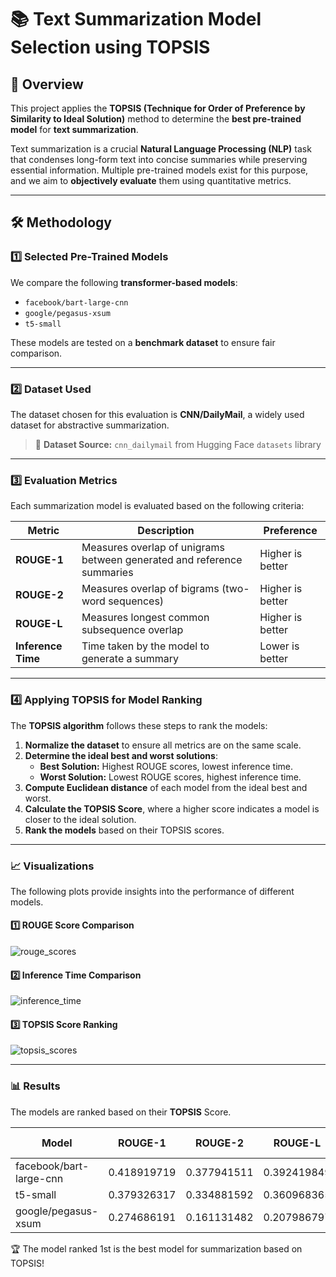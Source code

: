 # 📚 Text Summarization Model Selection using TOPSIS

## 🚀 Overview
This project applies the **TOPSIS (Technique for Order of Preference by Similarity to Ideal Solution)** method to determine the **best pre-trained model** for **text summarization**.

Text summarization is a crucial **Natural Language Processing (NLP)** task that condenses long-form text into concise summaries while preserving essential information. Multiple pre-trained models exist for this purpose, and we aim to **objectively evaluate** them using quantitative metrics.

---

## 🛠 Methodology

### 1️⃣ Selected Pre-Trained Models
We compare the following **transformer-based models**:
- `facebook/bart-large-cnn`
- `google/pegasus-xsum`
- `t5-small`

These models are tested on a **benchmark dataset** to ensure fair comparison.

---

### 2️⃣ Dataset Used
The dataset chosen for this evaluation is **CNN/DailyMail**, a widely used dataset for abstractive summarization.

> 📌 **Dataset Source:** `cnn_dailymail` from Hugging Face `datasets` library

---

### 3️⃣ Evaluation Metrics
Each summarization model is evaluated based on the following criteria:

| **Metric**         | **Description**                                      | **Preference** |
|-------------------|------------------------------------------------|-------------|
| **ROUGE-1**       | Measures overlap of unigrams between generated and reference summaries | Higher is better |
| **ROUGE-2**       | Measures overlap of bigrams (two-word sequences) | Higher is better |
| **ROUGE-L**       | Measures longest common subsequence overlap | Higher is better |
| **Inference Time** | Time taken by the model to generate a summary | Lower is better |

---

### 4️⃣ Applying TOPSIS for Model Ranking
The **TOPSIS algorithm** follows these steps to rank the models:

1. **Normalize the dataset** to ensure all metrics are on the same scale.
2. **Determine the ideal best and worst solutions**:
   - **Best Solution:** Highest ROUGE scores, lowest inference time.
   - **Worst Solution:** Lowest ROUGE scores, highest inference time.
3. **Compute Euclidean distance** of each model from the ideal best and worst.
4. **Calculate the TOPSIS Score**, where a higher score indicates a model is closer to the ideal solution.
5. **Rank the models** based on their TOPSIS scores.

---

### 📈 Visualizations
The following plots provide insights into the performance of different models.

#### 1️⃣ ROUGE Score Comparison
![rouge_scores](https://github.com/user-attachments/assets/a148c486-7b52-41fa-83a6-b3261d03223c)

#### 2️⃣ Inference Time Comparison
![inference_time](https://github.com/user-attachments/assets/f5d073f5-2724-4a0a-8b0a-a9727bd248dd)

#### 3️⃣ TOPSIS Score Ranking
![topsis_scores](https://github.com/user-attachments/assets/5fd8c64a-cf0b-49cc-8a76-b4dfae24ed06)

---

### 📊 Results
The models are ranked based on their **TOPSIS** Score.

| Model                   | ROUGE-1     | ROUGE-2     | ROUGE-L     | Inference Time | TOPSIS Score | Rank |
|-------------------------|------------|------------|------------|---------------|--------------|------|
| facebook/bart-large-cnn | 0.418919719 | 0.377941511 | 0.392419849 | 1.760554695   | 0.945898567  | 1    |
| t5-small               | 0.379326317 | 0.334881592 | 0.360968365 | 1.048615646   | 0.560245128  | 2    |
| google/pegasus-xsum    | 0.274686191 | 0.161131482 | 0.207986797 | 1.849757051   | 0.366025404  | 3    |

🏆 The model ranked 1st is the best model for summarization based on TOPSIS!
